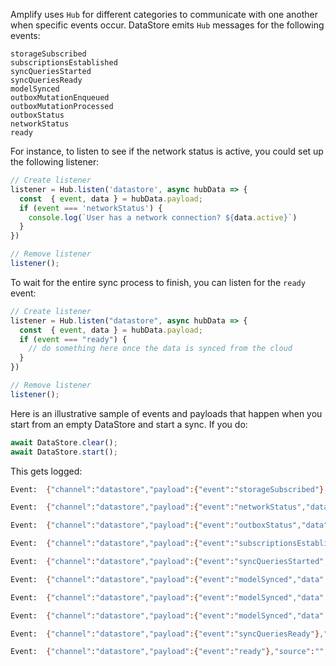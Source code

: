 Amplify uses `Hub` for different categories to communicate with one another when specific events occur. DataStore emits `Hub` messages for the following events:

```
storageSubscribed
subscriptionsEstablished
syncQueriesStarted
syncQueriesReady
modelSynced
outboxMutationEnqueued
outboxMutationProcessed
outboxStatus
networkStatus
ready
```

For instance, to listen to see if the network status is active, you could set up the following listener:

```js
// Create listener
listener = Hub.listen('datastore', async hubData => {
  const  { event, data } = hubData.payload;
  if (event === 'networkStatus') {
    console.log(`User has a network connection? ${data.active}`)
  }
})

// Remove listener
listener();
```

To wait for the entire sync process to finish, you can listen for the `ready` event:

```js
// Create listener
listener = Hub.listen("datastore", async hubData => {
  const  { event, data } = hubData.payload;
  if (event === "ready") {
    // do something here once the data is synced from the cloud
  }
})

// Remove listener
listener();
```

Here is an illustrative sample of events and payloads that happen when you start from an empty DataStore and start a sync. If you do:

```js
await DataStore.clear();
await DataStore.start();
```

This gets logged:

```bash
Event:  {"channel":"datastore","payload":{"event":"storageSubscribed"},"source":"","patternInfo":[]}

Event:  {"channel":"datastore","payload":{"event":"networkStatus","data":{"active":true}},"source":"","patternInfo":[]}

Event:  {"channel":"datastore","payload":{"event":"outboxStatus","data":{"isEmpty":true}},"source":"","patternInfo":[]}

Event:  {"channel":"datastore","payload":{"event":"subscriptionsEstablished"},"source":"","patternInfo":[]}

Event:  {"channel":"datastore","payload":{"event":"syncQueriesStarted","data":{"models":["ModelX","ModelY","ModelLala"]}},"source":"","patternInfo":[]}

Event:  {"channel":"datastore","payload":{"event":"modelSynced","data":{"isFullSync":true,"isDeltaSync":false,"counts":{"new":5,"updated":0,"deleted":2}}},"source":"","patternInfo":[]}

Event:  {"channel":"datastore","payload":{"event":"modelSynced","data":{"isFullSync":true,"isDeltaSync":false,"counts":{"new":296,"updated":0,"deleted":2}}},"source":"","patternInfo":[]}

Event:  {"channel":"datastore","payload":{"event":"modelSynced","data":{"isFullSync":true,"isDeltaSync":false,"counts":{"new":8155,"updated":0,"deleted":0}}},"source":"","patternInfo":[]}

Event:  {"channel":"datastore","payload":{"event":"syncQueriesReady"},"source":"","patternInfo":[]}

Event:  {"channel":"datastore","payload":{"event":"ready"},"source":"","patternInfo":[]}
```
